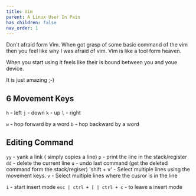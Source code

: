 ```yaml
---
title: Vim
parent: A Linux User In Pain
has_children: false
nav_order: 1
---
```


Don't afraid form Vim. When got grasp of some basic command of the vim then you feel like why I was afraid of vim.
Vim is like a tool form heaven.

When you start using it feels like their is bound between you and youe device.

It is just amazing ;-)

## 6 Movement Keys

`h` - left
`j` - down
`k` - up
`l` - right

`w` - hop forward by a word
`b` - hop backward by a word

## Editing Command
`yy` - yank a link ( simply copies a line)
`p` - print the line in the stack/register
`dd` - delete the current line
`u` - undo last command (get the deleted command form the stack/regiser)
'shift + v' - Select multiple lines using the movement keys.
`v` - Select multiple lines where the cusror is in the line

`i` - start insert mode 
`esc | ctrl + [ | ctrl + c` - to leave a insert mode
